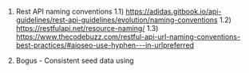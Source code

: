 1) Rest API naming conventions 
1.1) https://adidas.gitbook.io/api-guidelines/rest-api-guidelines/evolution/naming-conventions
1.2) https://restfulapi.net/resource-naming/
1.3) https://www.thecodebuzz.com/restful-api-url-naming-conventions-best-practices/#aioseo-use-hyphen---in-urlpreferred

2) Bogus - Consistent seed data using 
